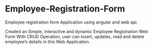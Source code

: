 # Employee-Registration-Form
Employee registration form Application using angular and web api.

Created an Simple, interactive and dynamic Employee Registration Web Form With CRUD Operation,
user can insert, updates, read and delete employee’s details in this Web Application.

